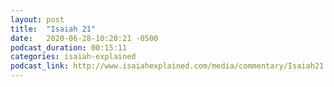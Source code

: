```yaml
---
layout: post
title:  "Isaiah 21"
date:   2020-06-28-10:20:21 -0500
podcast_duration: 00:15:11
categories: isaiah-explained
podcast_link: http://www.isaiahexplained.com/media/commentary/Isaiah21.mp3
---
```

